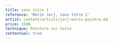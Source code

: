 ```yaml
---
title: sans titre 1
reference: 'Morin Jorj, sans titre 1'
artist: content/artists/jorj-morin-peintre.md
price: 1500
technique: Peinture sur toile
contextual: true
---
```


